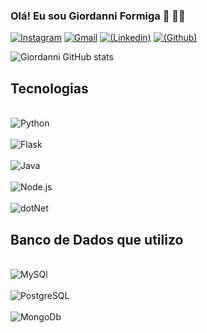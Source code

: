 ### Olá! Eu sou Giordanni Formiga 🐜 👋🏾

[![Instagram](https://img.shields.io/badge/Instagram-E4405F?style=for-the-badge&logo=instagram&logoColor=white)](https://www.instagram.com/jordani.gf?igsh=MWdudTYyZ2FocjRkeg==)
[![Gmail](https://img.shields.io/badge/Gmail-D14836?style=for-the-badge&logo=gmail&logoColor=white)](giordanniformiga103@gmail.com)
[![(Linkedin)](https://img.shields.io/badge/LinkedIn-0077B5?style=for-the-badge&logo=linkedin&logoColor=white)](https://br.linkedin.com/in/giordanni-formiga?trk=public_post_feed-actor-name)
[![(Github)](
https://img.shields.io/badge/GitHub-100000?style=for-the-badge&logo=github&logoColor=white)](
https://github.com/Giiordanni)

![Giordanni GitHub stats](https://github-readme-stats.vercel.app/api?username=giiordanni&show_icons=true&theme=merko)

## Tecnologias

<div style="display: inline_block"><br/>
    <img align="center" alt="Python" src="https://img.shields.io/badge/Python-3776AB?style=for-the-badge&logo=python&logoColor=white">
</div>
<div style="display: inline_block"><br/>
    <img align="center" alt="Flask" src="https://img.shields.io/badge/Flask-000000?style=for-the-badge&logo=flask&logoColor=white">
</div>
<div style="display: inline_block"><br/>
    <img align="center" alt="Java" src="https://img.shields.io/badge/Java-ED8B00?style=for-the-badge&logo=openjdk&logoColor=white
    ">
</div>
<div style="display: inline_block"><br/>
    <img align="center" alt="Node.js" src="https://img.shields.io/badge/Node.js-43853D?style=for-the-badge&logo=node.js&logoColor=white
    ">
</div>
<div style="display: inline_block"><br/>
    <img align="center" alt="dotNet" src="https://img.shields.io/badge/.NET-5C2D91?style=for-the-badge&logo=.net&logoColor=white
    ">
</div>





## Banco de Dados que utilizo 
<div style="display: inline_block"><br/>
    <img align="center" alt="MySQl" src="https://img.shields.io/badge/MySQL-00000F?style=for-the-badge&logo=mysql&logoColor=white
    ">
</div>
<div style="display: inline_block"><br/>
    <img align="center" alt="PostgreSQL" src="https://img.shields.io/badge/PostgreSQL-316192?style=for-the-badge&logo=postgresql&logoColor=white
    ">
</div>
<div style="display: inline_block"><br/>
    <img align="center" alt="MongoDb" src="https://img.shields.io/badge/MongoDB-4EA94B?style=for-the-badge&logo=mongodb&logoColor=white
    ">
</div>

